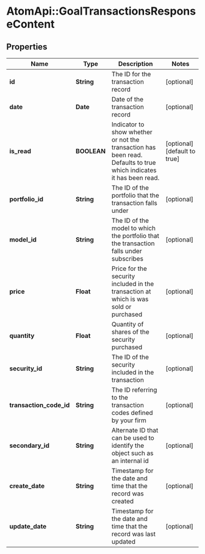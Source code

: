 # AtomApi::GoalTransactionsResponseContent

## Properties
Name | Type | Description | Notes
------------ | ------------- | ------------- | -------------
**id** | **String** | The ID for the transaction record | [optional] 
**date** | **Date** | Date of the transaction record | [optional] 
**is_read** | **BOOLEAN** | Indicator to show whether or not the transaction has been read. Defaults to true which indicates it has been read. | [optional] [default to true]
**portfolio_id** | **String** | The ID of the portfolio that the transaction falls under | [optional] 
**model_id** | **String** | The ID of the model to which the portfolio that the transaction falls under subscribes | [optional] 
**price** | **Float** | Price for the security included in the transaction at which is was sold or purchased | [optional] 
**quantity** | **Float** | Quantity of shares of the security purchased | [optional] 
**security_id** | **String** | The ID of the security included in the transaction | [optional] 
**transaction_code_id** | **String** | The ID referring to the transaction codes defined by your firm | [optional] 
**secondary_id** | **String** | Alternate ID that can be used to identify the object such as an internal id | [optional] 
**create_date** | **String** | Timestamp for the date and time that the record was created | [optional] 
**update_date** | **String** | Timestamp for the date and time that the record was last updated | [optional] 


